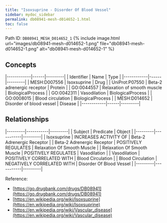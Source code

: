 ```yaml
---
title: "Isoxsuprine - Disorder Of Blood Vessel"
sidebar: mydoc_sidebar
permalink: db08941-mesh-d014652-1.html
toc: false 
---
```



Path ID: `DB08941_MESH_D014652_1`
{% include image.html url="images/db08941-mesh-d014652-1.png" file="db08941-mesh-d014652-1.png" alt="db08941-mesh-d014652-1" %}

## Concepts

|------------|------|---------|
| Identifier | Name | Type    |
|------------|------|---------|
| MESH:D007556 | Isoxsuprine | Drug |
| UniProt:P07550 | Beta-2 adrenergic receptor | Protein |
| GO:0044557 | Relaxation of smooth muscle | BiologicalProcess |
| GO:0042311 | Vasodilation | BiologicalProcess |
| GO:0008015 | Blood circulation | BiologicalProcess |
| MESH:D014652 | Disorder of blood vessel | Disease |
|------------|------|---------|

## Relationships

|---------|-----------|---------|
| Subject | Predicate | Object  |
|---------|-----------|---------|
| Isoxsuprine | INCREASES ACTIVITY OF | Beta-2 Adrenergic Receptor |
| Beta-2 Adrenergic Receptor | POSITIVELY REGULATES | Relaxation Of Smooth Muscle |
| Relaxation Of Smooth Muscle | POSITIVELY REGULATES | Vasodilation |
| Vasodilation | POSITIVELY CORRELATED WITH | Blood Circulation |
| Blood Circulation | NEGATIVELY CORRELATED WITH | Disorder Of Blood Vessel |
|---------|-----------|---------|

Reference: 
  - [https://go.drugbank.com/drugs/DB08941](https://go.drugbank.com/drugs/DB08941)
  - [https://en.wikipedia.org/wiki/Isoxsuprine](https://en.wikipedia.org/wiki/Isoxsuprine)
  - [https://en.wikipedia.org/wiki/Vascular_disease](https://en.wikipedia.org/wiki/Vascular_disease)
